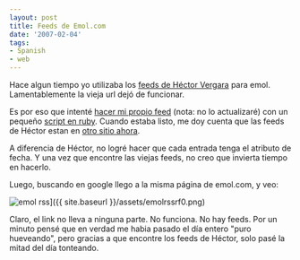 ```yaml
---
layout: post
title: Feeds de Emol.com
date: '2007-02-04'
tags:
- Spanish
- web
---
```


Hace algun tiempo yo utilizaba los [feeds de Héctor Vergara][2] para emol. Lamentablemente la vieja url dejó de funcionar.

Es por eso que intenté [hacer mi propio feed][4] (nota: no lo actualizaré) con un pequeño [script en ruby][3]. Cuando estaba listo, me doy cuenta que las feeds de Héctor estan en [otro sitio ahora][1].

A diferencia de Héctor, no logré hacer que cada entrada tenga el atributo de fecha. Y una vez que encontre las viejas feeds, no creo que invierta tiempo en hacerlo.

Luego, buscando en google llego a la misma página de emol.com, y veo:

![emol rss]( [http://img369.imageshack.us/img369/4983/emolrssrf0.png)]({{ site.baseurl }}/assets/emolrssrf0.png)

Claro, el link no lleva a ninguna parte. No funciona. No hay feeds. Por un minuto pensé que en verdad me habia pasado el día entero "puro hueveando", pero gracias a que encontre los feeds de Héctor, solo pasé la mitad del día tonteando.

[1]: http://labs.logico.cl/feeds  
 [2]: http://www.fayerwayer.com/2005/07/rss-de-7-medios-chilenos/  
 [3]: http://duncan.mac-vicar.com/emol-scraper/emol.rb  
 [4]: http://duncan.mac-vicar.com/emol-scraper/emol.xml


